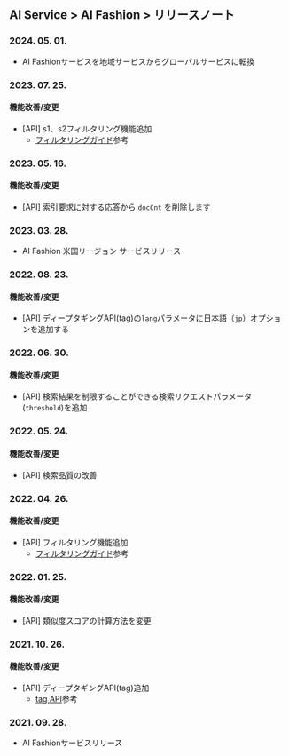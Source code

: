 ## AI Service > AI Fashion > リリースノート

### 2024. 05. 01.
* AI Fashionサービスを地域サービスからグローバルサービスに転換

### 2023. 07. 25.
#### 機能改善/変更
* [API] s1、s2フィルタリング機能追加
	* [フィルタリングガイド](./service-api-guide/#filtering-guide)参考

### 2023. 05. 16.
#### 機能改善/変更
* [API] 索引要求に対する応答から `docCnt` を削除します

### 2023. 03. 28.
* AI Fashion 米国リージョン サービスリリース

### 2022. 08. 23.
#### 機能改善/変更
* [API] ディープタギングAPI(tag)の`lang`パラメータに日本語（`jp`）オプションを追加する

### 2022. 06. 30.
#### 機能改善/変更
* [API] 検索結果を制限することができる検索リクエストパラメータ(`threshold`)を追加

### 2022. 05. 24.
#### 機能改善/変更
* [API] 検索品質の改善

### 2022. 04. 26.
#### 機能改善/変更
* [API] フィルタリング機能追加
	* [フィルタリングガイド](./service-api-guide/#filtering-guide)参考

### 2022. 01. 25.
#### 機能改善/変更
* [API] 類似度スコアの計算方法を変更

### 2021. 10. 26.
#### 機能改善/変更
* [API] ディープタギングAPI(tag)追加
	* [tag API](./service-api-guide/#tag-api)参考

### 2021. 09. 28.
* AI Fashionサービスリリース
